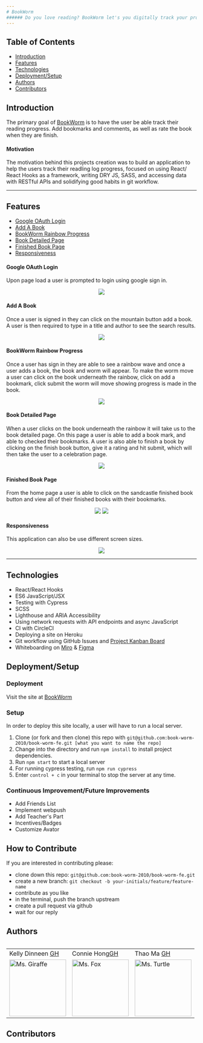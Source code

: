 ```yaml
---
# BookWorm
###### Do you love reading? BookWorm let's you digitally track your progress from start to finish.
---
```

## Table of Contents
* [Introduction](#introduction)
* [Features](#features)
* [Technologies](#technologies)
* [Deployment/Setup](#deployment)
* [Authors](#authors)
* [Contributors](#contributors)


## Introduction
The primary goal of [BookWorm](https://github.com/book-worm-2010/book-worm-fe) is to have the user be able track their reading progress. Add bookmarks and comments, as well as rate the book when they are finish.

#### Motivation
The motivation behind this projects creation was to build an application to help the users track their readling log progress, focused on using React/ React Hooks as a framework, writing DRY JS, SASS, and accessing data with RESTful APIs and solidifying good habits in git workflow.

---
## Features
* [Google OAuth Login](#google-oauth-login)
* [Add A Book](#add-a-book)
* [BookWorm Rainbow Progress](#bookworm-rainbow-progress)
* [Book Detailed Page](#book-detailed-page)
* [Finished Book Page](#finished-book-page)
* [Responsiveness](#responsiveness)

#### Google OAuth Login
Upon page load a user is prompted to login using google sign in.

<p align = "center">
<img src="https://media.giphy.com/media/Wc10cgHKD2Mnj6zMGz/giphy.gif">
</p>

#### Add A Book
Once a user is signed in they can click on the mountain button add a book. A user is then required to type in a title and author to see the search results.

<p align = "center">
<img src="https://media.giphy.com/media/gGzqOAzNsY91sSfthN/giphy.gif">
</p>

#### BookWorm Rainbow Progress
Once a user has sign in they are able to see a rainbow wave and once a user adds a book, the book and worm will appear. To make the worm move a user can click on the book underneath the rainbow, click on add a bookmark, click submit the worm will move showing progress is made in the book. 

<p align = "center">
<img src="https://media.giphy.com/media/B5Z0aqRjFGFYBfdrLU/giphy.gif">
</p>

#### Book Detailed Page
When a user clicks on the book underneath the rainbow it will take us to the book detailed page. On this page a user is able to add a book mark, and able to checked their bookmarks. A user is also able to finish a book by clicking on the finish book button, give it a rating and hit submit, which will then take the user to a celebration page.

<p align = "center">
<img src="https://media.giphy.com/media/3Yqf0muInuar45m66D/giphy.gif">
</p>

#### Finished Book Page
From the home page a user is able to click on the sandcastle finished book button and view all of their finished books with their bookmarks.

<p align = "center">
<img src="https://media.giphy.com/media/voGg7resHgrPRdcd2U/giphy.gif">
<img src="https://media.giphy.com/media/8fPJoHHTYotEthZOp7/giphy.gif">
</p>

#### Responsiveness
This application can also be use different screen sizes.

<p align = "center">
<img src="https://media.giphy.com/media/RDNDypIOXXDuqTf7wd/giphy.gif">
</p>

---
## Technologies
 - React/React Hooks
 - ES6 JavaScript/JSX
 - Testing with Cypress
 - SCSS 
 - Lighthouse and ARIA Accessibility
 - Using network requests with API endpoints and async JavaScript
 - CI with CircleCI
 - Deploying a site on Heroku
 - Git workflow using GitHub Issues and [Project Kanban Board](https://github.com/orgs/book-worm-2010/projects/1)
 - Whiteboarding on [Miro](https://miro.com/app/board/o9J_lL-OKeM=/) & [Figma](https://www.figma.com/file/7DEdkyuOz7P1MeEDgIqwoi/BookWorm?node-id=115%3A0)

## Deployment/Setup

### Deployment
Visit the site at [BookWorm](https://book-worm-2.herokuapp.com/)

### Setup
In order to deploy this site locally, a user will have to run a local server.

  1. Clone (or fork and then clone) this repo with  `git@github.com:book-worm-2010/book-worm-fe.git [what you want to name the repo]`
  2. Change into the directory and run `npm install` to install project dependencies.
  3. Run `npm start` to start a local server 
  5. For running cypress testing, run ```npm run cypress``` 
  6. Enter `control + c` in your terminal to stop the server at any time.

### Continuous Improvement/Future Improvements
  * Add Friends List
  * Implement webpush
  * Add Teacher's Part
  * Incentives/Badges
  * Customize Avator

## How to Contribute
If you are interested in contributing please:
- clone down this repo: `git@github.com:book-worm-2010/book-worm-fe.git`
- create a new branch: `git checkout -b your-initials/feature/feature-name`
- contribute as you like
- in the terminal, push the branch upstream
- create a pull request via github
- wait for our reply

## Authors
<table>
  <table>
    <tr>
      <td> Kelly Dinneen <a href="https://github.com/kellydinneen">GH</td>
      <td> Connie Hong<a href="https://github.com/conconartist">GH</td>
      <td> Thao Ma <a href="https://github.com/thaomonster">GH</td>
  </tr>
 <td><img src="https://avatars.githubusercontent.com/u/70412553?v=4" alt="Ms. Giraffe"
 width="150" height="auto" /></td>
 <td><img src="https://avatars.githubusercontent.com/u/67291333?v=4" alt="Ms. Fox"
 width="150" height="auto" /></td>
 <td><img src="https://avatars.githubusercontent.com/u/67611512?v=4" alt="Ms. Turtle"
 width="150" height="auto" /></td>
</table>

## Contributors

